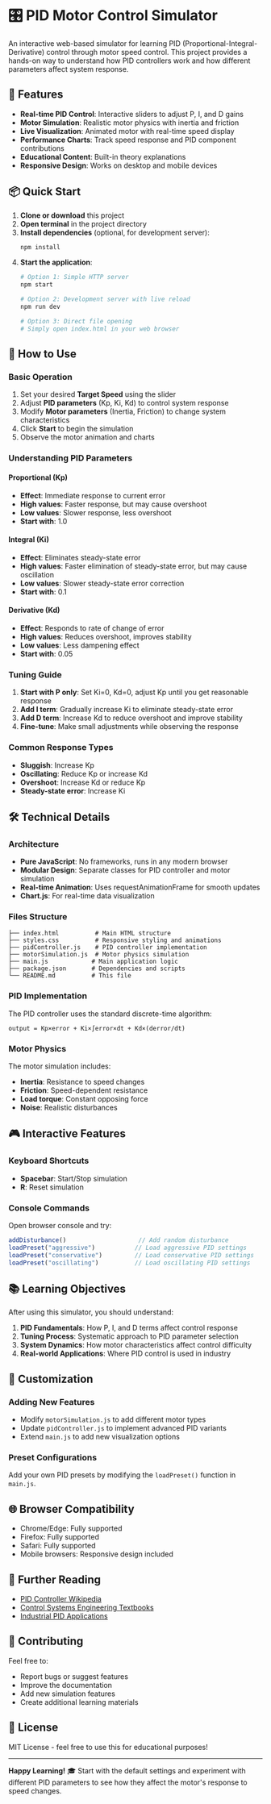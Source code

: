 # 🎛️ PID Motor Control Simulator

An interactive web-based simulator for learning PID (Proportional-Integral-Derivative) control through motor speed control. This project provides a hands-on way to understand how PID controllers work and how different parameters affect system response.

## 🚀 Features

- **Real-time PID Control**: Interactive sliders to adjust P, I, and D gains
- **Motor Simulation**: Realistic motor physics with inertia and friction
- **Live Visualization**: Animated motor with real-time speed display
- **Performance Charts**: Track speed response and PID component contributions
- **Educational Content**: Built-in theory explanations
- **Responsive Design**: Works on desktop and mobile devices

## 📦 Quick Start

1. **Clone or download** this project
2. **Open terminal** in the project directory
3. **Install dependencies** (optional, for development server):
   ```bash
   npm install
   ```
4. **Start the application**:
   ```bash
   # Option 1: Simple HTTP server
   npm start
   
   # Option 2: Development server with live reload
   npm run dev
   
   # Option 3: Direct file opening
   # Simply open index.html in your web browser
   ```

## 🎯 How to Use

### Basic Operation
1. Set your desired **Target Speed** using the slider
2. Adjust **PID parameters** (Kp, Ki, Kd) to control system response
3. Modify **Motor parameters** (Inertia, Friction) to change system characteristics
4. Click **Start** to begin the simulation
5. Observe the motor animation and charts

### Understanding PID Parameters

#### Proportional (Kp)
- **Effect**: Immediate response to current error
- **High values**: Faster response, but may cause overshoot
- **Low values**: Slower response, less overshoot
- **Start with**: 1.0

#### Integral (Ki)
- **Effect**: Eliminates steady-state error
- **High values**: Faster elimination of steady-state error, but may cause oscillation
- **Low values**: Slower steady-state error correction
- **Start with**: 0.1

#### Derivative (Kd)
- **Effect**: Responds to rate of change of error
- **High values**: Reduces overshoot, improves stability
- **Low values**: Less dampening effect
- **Start with**: 0.05

### Tuning Guide

1. **Start with P only**: Set Ki=0, Kd=0, adjust Kp until you get reasonable response
2. **Add I term**: Gradually increase Ki to eliminate steady-state error
3. **Add D term**: Increase Kd to reduce overshoot and improve stability
4. **Fine-tune**: Make small adjustments while observing the response

### Common Response Types

- **Sluggish**: Increase Kp
- **Oscillating**: Reduce Kp or increase Kd
- **Overshoot**: Increase Kd or reduce Kp
- **Steady-state error**: Increase Ki

## 🛠️ Technical Details

### Architecture
- **Pure JavaScript**: No frameworks, runs in any modern browser
- **Modular Design**: Separate classes for PID controller and motor simulation
- **Real-time Animation**: Uses requestAnimationFrame for smooth updates
- **Chart.js**: For real-time data visualization

### Files Structure
```
├── index.html          # Main HTML structure
├── styles.css          # Responsive styling and animations
├── pidController.js    # PID controller implementation
├── motorSimulation.js  # Motor physics simulation
├── main.js            # Main application logic
├── package.json       # Dependencies and scripts
└── README.md          # This file
```

### PID Implementation
The PID controller uses the standard discrete-time algorithm:
```
output = Kp×error + Ki×∫error×dt + Kd×(derror/dt)
```

### Motor Physics
The motor simulation includes:
- **Inertia**: Resistance to speed changes
- **Friction**: Speed-dependent resistance
- **Load torque**: Constant opposing force
- **Noise**: Realistic disturbances

## 🎮 Interactive Features

### Keyboard Shortcuts
- **Spacebar**: Start/Stop simulation
- **R**: Reset simulation

### Console Commands
Open browser console and try:
```javascript
addDisturbance()                    // Add random disturbance
loadPreset("aggressive")           // Load aggressive PID settings
loadPreset("conservative")         // Load conservative PID settings
loadPreset("oscillating")          // Load oscillating PID settings
```

## 📚 Learning Objectives

After using this simulator, you should understand:

1. **PID Fundamentals**: How P, I, and D terms affect control response
2. **Tuning Process**: Systematic approach to PID parameter selection
3. **System Dynamics**: How motor characteristics affect control difficulty
4. **Real-world Applications**: Where PID control is used in industry

## 🔧 Customization

### Adding New Features
- Modify `motorSimulation.js` to add different motor types
- Update `pidController.js` to implement advanced PID variants
- Extend `main.js` to add new visualization options

### Preset Configurations
Add your own PID presets by modifying the `loadPreset()` function in `main.js`.

## 🌐 Browser Compatibility

- Chrome/Edge: Fully supported
- Firefox: Fully supported  
- Safari: Fully supported
- Mobile browsers: Responsive design included

## 📖 Further Reading

- [PID Controller Wikipedia](https://en.wikipedia.org/wiki/PID_controller)
- [Control Systems Engineering Textbooks](https://en.wikipedia.org/wiki/Control_theory)
- [Industrial PID Applications](https://en.wikipedia.org/wiki/Process_control)

## 🤝 Contributing

Feel free to:
- Report bugs or suggest features
- Improve the documentation
- Add new simulation features
- Create additional learning materials

## 📄 License

MIT License - feel free to use this for educational purposes!

---

**Happy Learning!** 🎓 Start with the default settings and experiment with different PID parameters to see how they affect the motor's response to speed changes.
